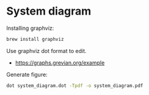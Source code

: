 # System diagram

Installing graphviz:

```sh
brew install graphviz
```

Use graphviz dot format to edit.

- https://graphs.grevian.org/example

Generate figure:

```sh
dot system_diagram.dot -Tpdf -o system_diagram.pdf
```

